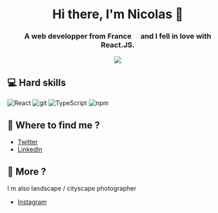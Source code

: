<h1 align="center">Hi there, I'm Nicolas 👋</h1>
<h3 align="center">A web developper from France <img src="https://cdn-icons-png.flaticon.com/512/197/197560.png" width="13"/> and I fell in love with React.JS.</h3>

<div align="center">
<img src="https://i.postimg.cc/rs9cwryV/codeur.png" />
</div>
  
## 💻 Hard skills
<p>
<img alt="React" src="https://img.shields.io/badge/-React-45b8d8?style=flat-square&logo=react&logoColor=white" />
<img alt="git" src="https://img.shields.io/badge/-Git-F05032?style=flat-square&logo=git&logoColor=white" />
<img alt="TypeScript" src="https://img.shields.io/badge/-TypeScript-007ACC?style=flat-square&logo=typescript&logoColor=white" />
<img alt="npm" src="https://img.shields.io/badge/-NPM-CB3837?style=flat-square&logo=npm&logoColor=white" />
</p>

## 💬 Where to find me ?
- [Twitter](https://twitter.com/frontcodelover) 
- [LinkedIn](https://www.linkedin.com/in/nicolas-de-raemy-957b62231/)




## 📅 More ?
I m also landscape / cityscape photographer
- [Instagram](https://www.instagram.com/toneback/) 
<!--
**frontcodelover/frontcodelover** is a ✨ _special_ ✨ repository because its `README.md` (this file) appears on your GitHub profile.

Here are some ideas to get you started:

- 🔭 I’m currently working on React.JS / Next.JS and Firebse
- 🌱 I’m currently learning TypeScript
- 🤔 I’m looking for help with ...
- 💬 Ask me about ...
- 📫 How to reach me: [On twiiter](https://twitter.com/frontcodelover) / 
- 😄 Pronouns: ...
- ⚡ Fun fact: ...
-->
